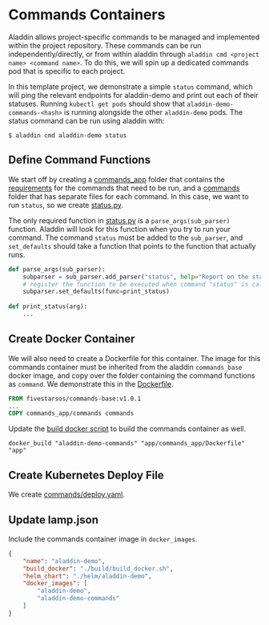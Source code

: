 # Commands Containers

Aladdin allows project-specific commands to be managed and implemented within the project repository. These commands can be run independently/directly, or from within aladdin through `aladdin cmd <project name> <command name>`. To do this, we will spin up a dedicated commands pod that is specific to each project. 

In this template project, we demonstrate a simple `status` command, which will ping the relevant endpoints for aladdin-demo and print out each of their statuses. Running `kubectl get pods` should show that `aladdin-demo-commands-<hash>` is running alongside the other `aladdin-demo` pods. The status command can be run using aladdin with:
    
    $ aladdin cmd aladdin-demo status

## Define Command Functions
We start off by creating a [commands_app](../app/commands_app) folder that contains the [requirements](../app/commands_app/requirements.txt) for the commands that need to be run, and a [commands](../app/commands_app/commands) folder that has separate files for each command. In this case, we want to run `status`, so we create [status.py](../app/commands_app/commands/status.py). 

The only required function in [status.py](../app/commands_app/commands/status.py) is a `parse_args(sub_parser)` function. Aladdin will look for this function when you try to run your command. The command `status` must be added to the `sub_parser`, and `set_defaults` should take a function that points to the function that actually runs.
```python
def parse_args(sub_parser):
    subparser = sub_parser.add_parser("status", help="Report on the status of the application")
    # register the function to be executed when command "status" is called
    subparser.set_defaults(func=print_status)
    
def print_status(arg):
    ...
```
## Create Docker Container

We will also need to create a Dockerfile for this container. The image for this commands container must be inherited from the aladdin `commands_base` docker image, and copy over the folder containing the command functions as `command`. We demonstrate this in the [Dockerfile](../app/commands_app/Dockerfile). 
```Dockerfile
FROM fivestarsos/commands-base:v1.0.1
...
COPY commands_app/commands commands
```
Update the [build docker script](../build/build_docker.sh) to build the commands container as well.

```shell
docker_build "aladdin-demo-commands" "app/commands_app/Dockerfile" "app"
```
## Create Kubernetes Deploy File
We create [commands/deploy.yaml](../helm/aladdin-demo/templates/commands/deploy.yaml).

## Update lamp.json
Include the commands container image in `docker_images`.
```json
{
    "name": "aladdin-demo",
    "build_docker": "./build/build_docker.sh",
    "helm_chart": "./helm/aladdin-demo",
    "docker_images": [
        "aladdin-demo",
        "aladdin-demo-commands"
    ]
}
```
